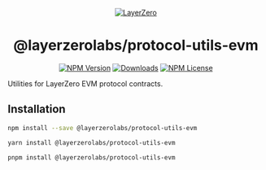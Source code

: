 <p align="center">
  <a href="https://layerzero.network">
    <img alt="LayerZero" style="max-width: 500px" src="https://d3a2dpnnrypp5h.cloudfront.net/bridge-app/lz.png"/>
  </a>
</p>

<h1 align="center">@layerzerolabs/protocol-utils-evm</h1>

<!-- The badges section -->
<p align="center">
  <!-- Shields.io NPM published package version -->
  <a href="https://www.npmjs.com/package/@layerzerolabs/protocol-utils-evm"><img alt="NPM Version" src="https://img.shields.io/npm/v/@layerzerolabs/protocol-utils-evm"/></a>
  <!-- Shields.io NPM downloads -->
  <a href="https://www.npmjs.com/package/@layerzerolabs/protocol-utils-evm"><img alt="Downloads" src="https://img.shields.io/npm/dm/@layerzerolabs/protocol-utils-evm"/></a>
  <!-- Shields.io license badge -->
  <a href="https://www.npmjs.com/package/@layerzerolabs/protocol-utils-evm"><img alt="NPM License" src="https://img.shields.io/npm/l/@layerzerolabs/protocol-utils-evm"/></a>
</p>

Utilities for LayerZero EVM protocol contracts.

## Installation

```bash
npm install --save @layerzerolabs/protocol-utils-evm
```

```bash
yarn install @layerzerolabs/protocol-utils-evm
```

```bash
pnpm install @layerzerolabs/protocol-utils-evm
```
